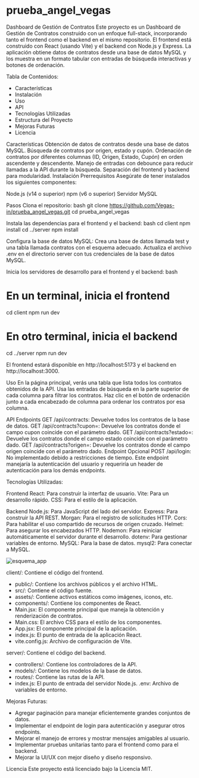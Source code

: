 # prueba_angel_vegas

Dashboard de Gestión de Contratos
Este proyecto es un Dashboard de Gestión de Contratos construido con un enfoque full-stack, incorporando tanto el frontend como el backend en el mismo repositorio. El frontend está construido con React (usando Vite) y el backend con Node.js y Express. La aplicación obtiene datos de contratos desde una base de datos MySQL y los muestra en un formato tabular con entradas de búsqueda interactivas y botones de ordenación.

Tabla de Contenidos:
- Características
- Instalación
- Uso
- API
- Tecnologías Utilizadas
- Estructura del Proyecto
- Mejoras Futuras
- Licencia
  
Características
Obtención de datos de contratos desde una base de datos MySQL.
Búsqueda de contratos por origen, estado y cupón.
Ordenación de contratos por diferentes columnas (ID, Origen, Estado, Cupón) en orden ascendente y descendente.
Manejo de entradas con debounce para reducir llamadas a la API durante la búsqueda.
Separación del frontend y backend para modularidad.
Instalación
Prerrequisitos
Asegúrate de tener instalados los siguientes componentes:

Node.js (v14 o superior)
npm (v6 o superior)
Servidor MySQL

Pasos
Clona el repositorio:
bash
git clone https://github.com/Vegas-in/prueba_angel_vegas.git
cd prueba_angel_vegas

Instala las dependencias para el frontend y el backend:
bash
cd client
npm install
cd ../server
npm install

Configura la base de datos MySQL:
Crea una base de datos llamada test y una tabla llamada contratos con el esquema adecuado.
Actualiza el archivo .env en el directorio server con tus credenciales de la base de datos MySQL.

Inicia los servidores de desarrollo para el frontend y el backend:
bash

# En un terminal, inicia el frontend
cd client
npm run dev

# En otro terminal, inicia el backend
cd ../server
npm run dev

El frontend estará disponible en http://localhost:5173 y el backend en http://localhost:3000.

Uso
En la página principal, verás una tabla que lista todos los contratos obtenidos de la API.
Usa las entradas de búsqueda en la parte superior de cada columna para filtrar los contratos.
Haz clic en el botón de ordenación junto a cada encabezado de columna para ordenar los contratos por esa columna.

API
Endpoints
GET /api/contracts: Devuelve todos los contratos de la base de datos.
GET /api/contracts?cupon=<cupon>: Devuelve los contratos donde el campo cupon coincide con el parámetro dado.
GET /api/contracts?estado=<estado>: Devuelve los contratos donde el campo estado coincide con el parámetro dado.
GET /api/contracts?origen=<origen>: Devuelve los contratos donde el campo origen coincide con el parámetro dado.
Endpoint Opcional
POST /api/login: No implementado debido a restricciones de tiempo. Este endpoint manejaría la autenticación del usuario y requeriría un header de autenticación para los demás endpoints.

Tecnologías Utilizadas:

Frontend
React: Para construir la interfaz de usuario.
Vite: Para un desarrollo rápido.
CSS: Para el estilo de la aplicación.

Backend
Node.js: Para JavaScript del lado del servidor.
Express: Para construir la API REST.
Morgan: Para el registro de solicitudes HTTP.
Cors: Para habilitar el uso compartido de recursos de origen cruzado.
Helmet: Para asegurar los encabezados HTTP.
Nodemon: Para reiniciar automáticamente el servidor durante el desarrollo.
dotenv: Para gestionar variables de entorno.
MySQL: Para la base de datos.
mysql2: Para conectar a MySQL.

![esquema_app](https://github.com/Vegas-in/prueba_angel_vegas/assets/158770667/5590cde5-edf6-425d-835b-4d8eb7994351)


client/: Contiene el código del frontend.
 - public/: Contiene los archivos públicos y el archivo HTML.
 - src/: Contiene el código fuente.
  - assets/: Contiene activos estáticos como imágenes, iconos, etc.
  - components/: Contiene los componentes de React.
   - Main.jsx: El componente principal que maneja la obtención y renderización de contratos.
   - Main.css: El archivo CSS para el estilo de los componentes.
 - App.jsx: El componente principal de la aplicación.
 - index.js: El punto de entrada de la aplicación React.
 - vite.config.js: Archivo de configuración de Vite.
  
server/: Contiene el código del backend.
- controllers/: Contiene los controladores de la API.
- models/: Contiene los modelos de la base de datos.
- routes/: Contiene las rutas de la API.
- index.js: El punto de entrada del servidor Node.js.
.env: Archivo de variables de entorno.

Mejoras Futuras:

- Agregar paginación para manejar eficientemente grandes conjuntos de datos.
- Implementar el endpoint de login para autenticación y asegurar otros endpoints.
- Mejorar el manejo de errores y mostrar mensajes amigables al usuario.
- Implementar pruebas unitarias tanto para el frontend como para el backend.
- Mejorar la UI/UX con mejor diseño y diseño responsivo.

Licencia
Este proyecto está licenciado bajo la Licencia MIT.
